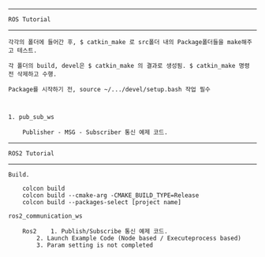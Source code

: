 
----------------------------
	ROS Tutorial
----------------------------

	각각의 폴더에 들어간 후, $ catkin_make 로 src폴더 내의 Package폴더들을 make해주고 테스트.

	각 폴더의 build, devel은 $ catkin_make 의 결과로 생성됨. $ catkin_make 명령 전 삭제하고 수행.

	Package를 시작하기 전, source ~/.../devel/setup.bash 작업 필수



	1. pub_sub_ws

		Publisher - MSG - Subscriber 통신 예제 코드.


----------------------------
	ROS2 Tutorial
----------------------------

	Build.

		colcon build
		colcon build --cmake-arg -CMAKE_BUILD_TYPE=Release
		colcon build --packages-select [project name]

	ros2_communication_ws

		Ros2 	1. Publish/Subscribe 통신 예제 코드.
			2. Launch Example Code (Node based / Executeprocess based)
			3. Param setting is not completed
